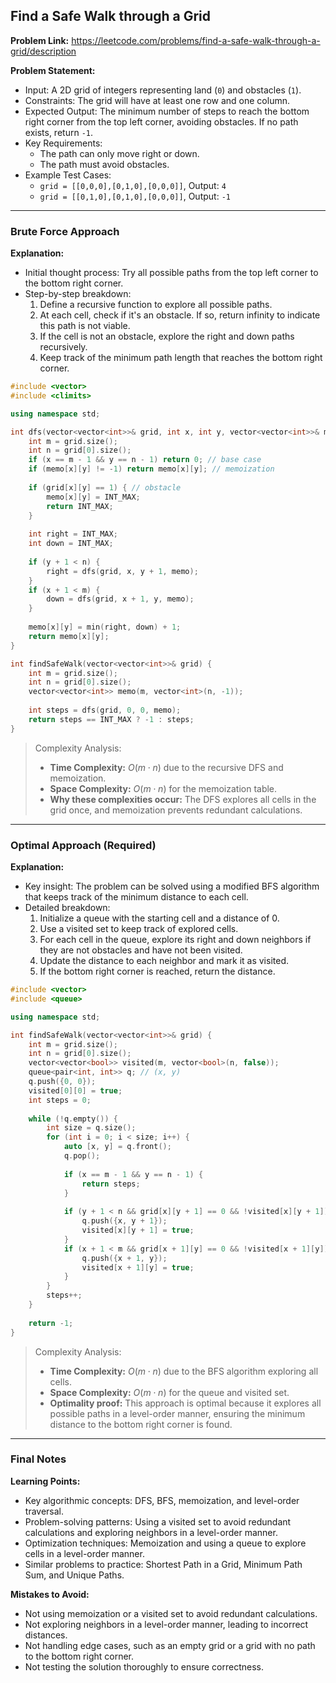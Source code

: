 ## Find a Safe Walk through a Grid
**Problem Link:** https://leetcode.com/problems/find-a-safe-walk-through-a-grid/description

**Problem Statement:**
- Input: A 2D grid of integers representing land (`0`) and obstacles (`1`).
- Constraints: The grid will have at least one row and one column.
- Expected Output: The minimum number of steps to reach the bottom right corner from the top left corner, avoiding obstacles. If no path exists, return `-1`.
- Key Requirements:
  - The path can only move right or down.
  - The path must avoid obstacles.
- Example Test Cases:
  - `grid = [[0,0,0],[0,1,0],[0,0,0]]`, Output: `4`
  - `grid = [[0,1,0],[0,1,0],[0,0,0]]`, Output: `-1`

---

### Brute Force Approach

**Explanation:**
- Initial thought process: Try all possible paths from the top left corner to the bottom right corner.
- Step-by-step breakdown:
  1. Define a recursive function to explore all possible paths.
  2. At each cell, check if it's an obstacle. If so, return infinity to indicate this path is not viable.
  3. If the cell is not an obstacle, explore the right and down paths recursively.
  4. Keep track of the minimum path length that reaches the bottom right corner.

```cpp
#include <vector>
#include <climits>

using namespace std;

int dfs(vector<vector<int>>& grid, int x, int y, vector<vector<int>>& memo) {
    int m = grid.size();
    int n = grid[0].size();
    if (x == m - 1 && y == n - 1) return 0; // base case
    if (memo[x][y] != -1) return memo[x][y]; // memoization
    
    if (grid[x][y] == 1) { // obstacle
        memo[x][y] = INT_MAX;
        return INT_MAX;
    }
    
    int right = INT_MAX;
    int down = INT_MAX;
    
    if (y + 1 < n) {
        right = dfs(grid, x, y + 1, memo);
    }
    if (x + 1 < m) {
        down = dfs(grid, x + 1, y, memo);
    }
    
    memo[x][y] = min(right, down) + 1;
    return memo[x][y];
}

int findSafeWalk(vector<vector<int>>& grid) {
    int m = grid.size();
    int n = grid[0].size();
    vector<vector<int>> memo(m, vector<int>(n, -1));
    
    int steps = dfs(grid, 0, 0, memo);
    return steps == INT_MAX ? -1 : steps;
}
```

> Complexity Analysis:
> - **Time Complexity:** $O(m \cdot n)$ due to the recursive DFS and memoization.
> - **Space Complexity:** $O(m \cdot n)$ for the memoization table.
> - **Why these complexities occur:** The DFS explores all cells in the grid once, and memoization prevents redundant calculations.

---

### Optimal Approach (Required)

**Explanation:**
- Key insight: The problem can be solved using a modified BFS algorithm that keeps track of the minimum distance to each cell.
- Detailed breakdown:
  1. Initialize a queue with the starting cell and a distance of 0.
  2. Use a visited set to keep track of explored cells.
  3. For each cell in the queue, explore its right and down neighbors if they are not obstacles and have not been visited.
  4. Update the distance to each neighbor and mark it as visited.
  5. If the bottom right corner is reached, return the distance.

```cpp
#include <vector>
#include <queue>

using namespace std;

int findSafeWalk(vector<vector<int>>& grid) {
    int m = grid.size();
    int n = grid[0].size();
    vector<vector<bool>> visited(m, vector<bool>(n, false));
    queue<pair<int, int>> q; // (x, y)
    q.push({0, 0});
    visited[0][0] = true;
    int steps = 0;
    
    while (!q.empty()) {
        int size = q.size();
        for (int i = 0; i < size; i++) {
            auto [x, y] = q.front();
            q.pop();
            
            if (x == m - 1 && y == n - 1) {
                return steps;
            }
            
            if (y + 1 < n && grid[x][y + 1] == 0 && !visited[x][y + 1]) {
                q.push({x, y + 1});
                visited[x][y + 1] = true;
            }
            if (x + 1 < m && grid[x + 1][y] == 0 && !visited[x + 1][y]) {
                q.push({x + 1, y});
                visited[x + 1][y] = true;
            }
        }
        steps++;
    }
    
    return -1;
}
```

> Complexity Analysis:
> - **Time Complexity:** $O(m \cdot n)$ due to the BFS algorithm exploring all cells.
> - **Space Complexity:** $O(m \cdot n)$ for the queue and visited set.
> - **Optimality proof:** This approach is optimal because it explores all possible paths in a level-order manner, ensuring the minimum distance to the bottom right corner is found.

---

### Final Notes

**Learning Points:**
- Key algorithmic concepts: DFS, BFS, memoization, and level-order traversal.
- Problem-solving patterns: Using a visited set to avoid redundant calculations and exploring neighbors in a level-order manner.
- Optimization techniques: Memoization and using a queue to explore cells in a level-order manner.
- Similar problems to practice: Shortest Path in a Grid, Minimum Path Sum, and Unique Paths.

**Mistakes to Avoid:**
- Not using memoization or a visited set to avoid redundant calculations.
- Not exploring neighbors in a level-order manner, leading to incorrect distances.
- Not handling edge cases, such as an empty grid or a grid with no path to the bottom right corner.
- Not testing the solution thoroughly to ensure correctness.